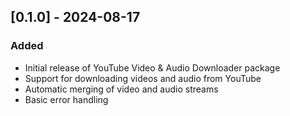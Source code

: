 ## [0.1.0] - 2024-08-17

### Added

- Initial release of YouTube Video & Audio Downloader package
- Support for downloading videos and audio from YouTube
- Automatic merging of video and audio streams
- Basic error handling